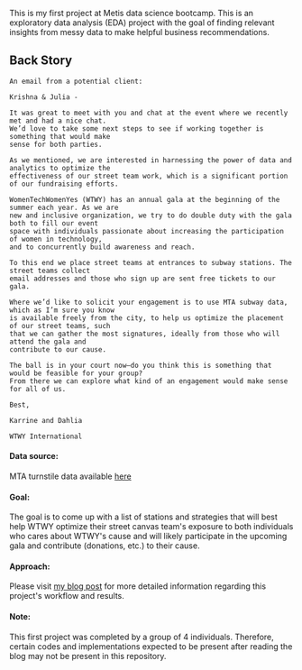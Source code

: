 
This is my first project at Metis data science bootcamp. This is an exploratory data analysis (EDA) 
project with the goal of finding relevant insights from messy data to make helpful business recommendations.

## **Back Story**

```
An email from a potential client:

Krishna & Julia -

It was great to meet with you and chat at the event where we recently met and had a nice chat. 
We’d love to take some next steps to see if working together is something that would make 
sense for both parties.

As we mentioned, we are interested in harnessing the power of data and analytics to optimize the 
effectiveness of our street team work, which is a significant portion of our fundraising efforts.

WomenTechWomenYes (WTWY) has an annual gala at the beginning of the summer each year. As we are 
new and inclusive organization, we try to do double duty with the gala both to fill our event 
space with individuals passionate about increasing the participation of women in technology, 
and to concurrently build awareness and reach.

To this end we place street teams at entrances to subway stations. The street teams collect 
email addresses and those who sign up are sent free tickets to our gala.

Where we’d like to solicit your engagement is to use MTA subway data, which as I’m sure you know 
is available freely from the city, to help us optimize the placement of our street teams, such 
that we can gather the most signatures, ideally from those who will attend the gala and 
contribute to our cause.

The ball is in your court now—do you think this is something that would be feasible for your group? 
From there we can explore what kind of an engagement would make sense for all of us.

Best,

Karrine and Dahlia

WTWY International
```

#### **Data source**:
MTA turnstile data available [here](http://web.mta.info/developers/turnstile.html)  
  
#### **Goal**:
The goal is to come up with a list of stations and strategies that will best help WTWY optimize 
their street canvas team's exposure to both individuals who cares about WTWY's cause and will
likely participate in the upcoming gala and contribute (donations, etc.) to their cause.

#### **Approach**:

Please visit [my blog post](https://willtseng12.github.io/FirstBlog/) for more detailed information regarding this project's workflow and results.

#### **Note**:

This first project was completed by a group of 4 individuals. Therefore, certain codes and implementations expected to be present after reading the blog may not be present in this repository.


